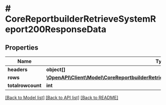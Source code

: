 # # CoreReportbuilderRetrieveSystemReport200ResponseData

## Properties

Name | Type | Description | Notes
------------ | ------------- | ------------- | -------------
**headers** | **object[]** |  |
**rows** | [**\OpenAPI\Client\Model\CoreReportbuilderRetrieveSystemReport200ResponseDataRowsInner[]**](CoreReportbuilderRetrieveSystemReport200ResponseDataRowsInner.md) |  |
**totalrowcount** | **int** | totalrowcount |

[[Back to Model list]](../../README.md#models) [[Back to API list]](../../README.md#endpoints) [[Back to README]](../../README.md)
